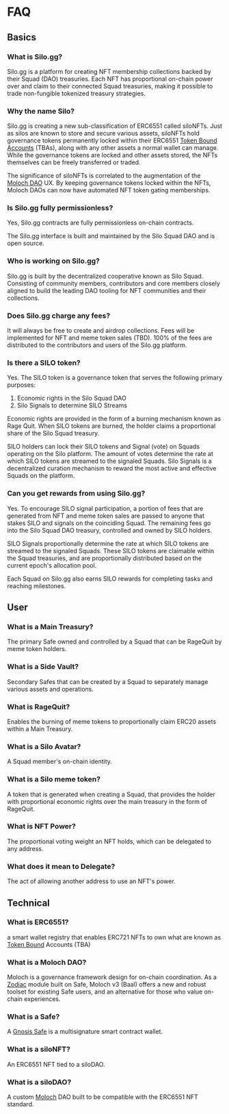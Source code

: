 # FAQ

## Basics

### What is Silo.gg?

Silo.gg is a platform for creating NFT membership collections backed by their Squad (DAO) treasuries. Each NFT has proportional on-chain power over and claim to their connected Squad treasuries, making it possible to trade non-fungible tokenized treasury strategies.

### Why the name Silo?

Silo.gg is creating a new sub-classification of ERC6551 called siloNFTs. Just as silos are known to store and secure various assets, siloNFTs hold governance tokens permanently locked within their ERC6551 [Token Bound Accounts](https://tokenbound.org/) (TBAs), along with any other assets a normal wallet can manage. While the governance tokens are locked and other assets stored, the NFTs themselves can be freely transferred or traded.

The significance of siloNFTs is correlated to the augmentation of the [Moloch DAO](https://moloch.daohaus.fun/) UX. By keeping governance tokens locked within the NFTs, Moloch DAOs can now have automated NFT token gating memberships.

### Is Silo.gg fully permissionless?

Yes, Silo.gg contracts are fully permissionless on-chain contracts.

The Silo.gg interface is built and maintained by the Silo Squad DAO and is open source.

### Who is working on Silo.gg?

Silo.gg is built by the decentralized cooperative known as Silo Squad. Consisting of community members, contributors and core members closely aligned to build the leading DAO tooling for NFT communities and their collections.

### Does Silo.gg charge any fees?

It will always be free to create and airdrop collections. Fees will be implemented for NFT and meme token sales (TBD). 100% of the fees are distributed to the contributors and users of the Silo.gg platform.

### Is there a SILO token?

Yes. The SILO token is a governance token that serves the following primary purposes:

1. Economic rights in the Silo Squad DAO
2. Silo Signals to determine SILO Streams

Economic rights are provided in the form of a burning mechanism known as Rage Quit. When SILO tokens are burned, the holder claims a proportional share of the Silo Squad treasury.

SILO holders can lock their SILO tokens and Signal (vote) on Squads operating on the Silo platform. The amount of votes determine the rate at which SILO tokens are streamed to the signaled Squads. Silo Signals is a decentralized curation mechanism to reward the most active and effective Squads on the platform.

### Can you get rewards from using Silo.gg?

Yes. To encourage SILO signal participation, a portion of fees that are generated from NFT and meme token sales are passed to anyone that stakes SILO and signals on the coinciding Squad. The remaining fees go into the Silo Squad DAO treasury, controlled and owned by SILO holders.

SILO Signals proportionally determine the rate at which SILO tokens are streamed to the signaled Squads. These SILO tokens are claimable within the Squad treasuries, and are proportionally distributed based on the current epoch's allocation pool.

Each Squad on Silo.gg also earns SILO rewards for completing tasks and reaching milestones.

## User

### **What is a Main Treasury?**

The primary Safe owned and controlled by a Squad that can be RageQuit by meme token holders.

### **What is a Side Vault?**

Secondary Safes that can be created by a Squad to separately manage various assets and operations.

### **What is RageQuit?**

Enables the burning of meme tokens to proportionally claim ERC20 assets within a Main Treasury.

### **What is a Silo Avatar?**

A Squad member's on-chain identity.

### **What is a Silo meme token?**

A token that is generated when creating a Squad, that provides the holder with proportional economic rights over the main treasury in the form of RageQuit.

### **What is NFT Power?**

The proportional voting weight an NFT holds, which can be delegated to any address.

### **What does it mean to Delegate?**&#x20;

The act of allowing another address to use an NFT's power.

## Technical

### **What is ERC6551?**

&#x20;a smart wallet registry that enables ERC721 NFTs to own what are known as [Token Bound](https://tokenbound.org/) Accounts (TBA)

### What is a Moloch DAO?

Moloch is a governance framework design for on-chain coordination. As a [Zodiac](https://zodiac.wiki/index.php/ZODIAC.WIKI) module built on Safe, Moloch v3 (Baal) offers a new and robust toolset for existing Safe users, and an alternative for those who value on-chain experiences.

### **What is a Safe?**

A [Gnosis Safe](https://safe.global/) is a multisignature smart contract wallet.

### **What is a siloNFT?**

An ERC6551 NFT tied to a siloDAO.

### **What is a siloDAO?**

A custom [Moloch](https://moloch.daohaus.fun/) DAO built to be compatible with the ERC6551 NFT standard.





